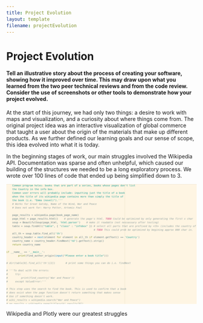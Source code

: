 ```yaml
---
title: Project Evolution
layout: template
filename: projectEvolution
---
```


# Project Evolution

#### Tell an illustrative story about the process of creating your software, showing how it improved over time. This may draw upon what you learned from the two peer technical reviews and from the code review. Consider the use of screenshots or other tools to demonstrate how your project evolved.

At the start of this journey, we had only two things: a desire to work with maps and visualization, and a curiosity about where things come from. The original project idea was an interactive visualization of global commerce that taught a user about the origin of the materials that make up different products. As we further defined our learning goals and our sense of scope, this idea evolved into what it is today.

In the beginning stages of work, our main struggles involved the Wikipedia API. Documentation was sparse and often unhelpful, which caused our building of the structures we needed to be a long exploratory process. We wrote over 100 lines of code that ended up being simplified down to 3.


![alt text](https://github.com/SamEpp/BookLocationPlotter/blob/master/pictures/mess1.png "")

Wikipedia and Plotly were our greatest struggles

